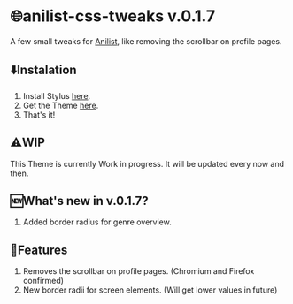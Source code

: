 # 🌐anilist-css-tweaks v.0.1.7
A few small tweaks for [Anilist](https://anilist.co/), like removing the scrollbar on profile pages.

## ⬇️Instalation
1. Install Stylus [here](https://github.com/openstyles/stylus).
2. Get the Theme [here](https://github.com/Matewoo/anilist-css-tweaks/raw/main/anilist-tweaks.user.css).
3. That's it!

## ⚠️WIP
This Theme is currently Work in progress. It will be updated every now and then.

## 🆕What's new in v.0.1.7?
1. Added border radius for genre overview.

## 🌟Features
1. Removes the scrollbar on profile pages. (Chromium and Firefox confirmed)
2. New border radii for screen elements. (Will get lower values in future)
